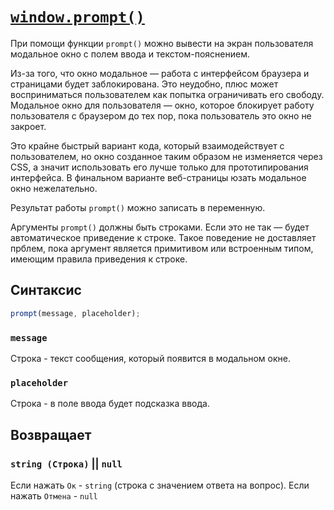 # [`window.prompt()`](../index.md)

При помощи функции `prompt()` можно вывести на экран пользователя модальное окно c полем ввода и текстом-пояснением.

Из-за того, что окно модальное — работа с интерфейсом браузера и страницами будет заблокирована. Это неудобно, плюс может восприниматься пользователем как попытка ограничивать его свободу. Модальное окно для пользователя — окно, которое блокирует работу пользователя с браузером до тех пор, пока пользователь это окно не закроет.

Это крайне быстрый вариант кода, который взаимодействует с пользователем, но окно созданное таким образом не изменяется через CSS, а значит использовать его лучше только для прототипирования интерфейса. В финальном варианте веб-страницы юзать модальное окно нежелательно.

Результат работы `prompt()` можно записать в переменную.

Аргументы `prompt()` должны быть строками. Если это не так — будет автоматическое приведение к строке. Такое поведение не доставляет прблем, пока аргумент является примитивом или встроенным типом, имеющим правила приведения к строке.

## Синтаксис

```js
prompt(message, placeholder);
```

### `message`

Строка - текст сообщения, который появится в модальном окне.

### `placeholder`

Строка - в поле ввода будет подсказка ввода.

## Возвращает

### `string (Строка)` || `null`

Если нажать `Ок` - `string` (строка с значением ответа на вопрос).
Если нажать `Отмена` - `null`
